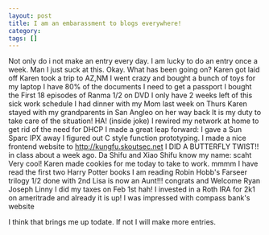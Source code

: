 ```yaml
---
layout: post
title: I am an embarassment to blogs everywhere!
category: 
tags: []
---
```



Not only do i not make an entry every day.  I am lucky to do an entry
once a week.  Man I just suck at this.  Okay.  What has been going
on?
Karen got laid off
Karen took a trip to AZ,NM
I went crazy and bought a bunch of toys for my laptop
I have 80% of the documents I need to get a passport
I bought the First 18 episodes of Ranma 1/2 on DVD
I only have 2 weeks left of this sick work schedule
I had dinner with my Mom last week on Thurs
Karen stayed with my grandparents in San Angleo on her way back
It is my duty to take care of the situation! HA! (inside joke)
I rewired my network at home to get rid of the need for DHCP
I made a great leap forward: I gave a Sun Sparc IPX away
I figured out C style function prototyping.
I made a nice frontend website to http://kungfu.skoutsec.net
I DID A BUTTERFLY TWIST!! in class about a week ago.
Da Shifu and Xiao Shifu know my name: scaht Very cool!
Karen made cookies for me today to take to work. mmmm
I have read the first two Harry Potter books
I am reading Robin Hobb's Farseer trilogy 1/2 done with 2nd
Lisa is now an Aunt!!! congrats and Welcome Ryan Joseph Linny
I did my taxes on Feb 1st hah!
I invested in a Roth IRA for 2k1 on ameritrade and already it is up!
I was impressed with compass bank's website

I think that brings me up todate.  If not I will make more entries.
